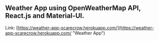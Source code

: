 ## Weather App using OpenWeatherMap API, React.js and Material-UI.

Link: [https://weather-app-scarecrow.herokuapp.com/](https://weather-app-scarecrow.herokuapp.com/ "Weather App")
